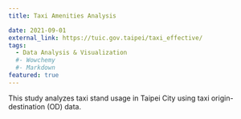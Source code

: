 ```yaml
---
title: Taxi Amenities Analysis

date: 2021-09-01
external_link: https://tuic.gov.taipei/taxi_effective/
tags:
  - Data Analysis & Visualization
  #- Wowchemy
  #- Markdown
featured: true
---
```


This study analyzes taxi stand usage in Taipei City using taxi origin-destination (OD) data.

<!--more-->
